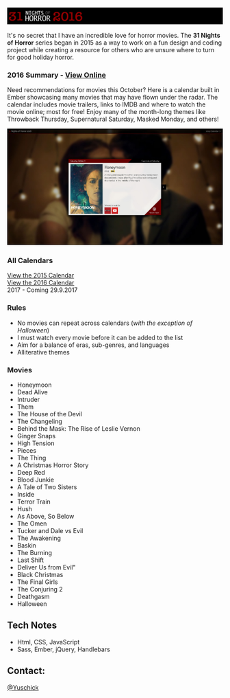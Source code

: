 [![31 Nights of Horror 2016](https://github.com/yuschick/31-Nights-of-Horror-2016/raw/master/header.jpg)](http://www.danyuschick.com/31-nights-of-horror/)

It's no secret that I have an incredible love for horror movies. The **31 Nights of Horror** series began in 2015 as a way to work on a fun design and coding project while creating a resource for others who are unsure where to turn for good holiday horror.

### 2016 Summary - [View Online](http://www.danyuschick.com/31-nights-of-horror/)
Need recommendations for movies this October? Here is a calendar built in Ember showcasing many movies that may have flown under the radar. The calendar includes movie trailers, links to IMDB and where to watch the movie online; most for free! Enjoy many of the month-long themes like Throwback Thursday, Supernatural Saturday, Masked Monday, and others!

[![31 Nights of Horror 2016](https://github.com/yuschick/31-Nights-of-Horror-2016/raw/master/screenshot.jpg)](http://www.danyuschick.com/31-nights-of-horror/)

### All Calendars
[View the 2015 Calendar](http://yuschick.github.io/31-Nights-of-Horror-2015/)  
[View the 2016 Calendar](http://www.danyuschick.com/31-nights-of-horror/)  
2017 - Coming 29.9.2017

### Rules
- No movies can repeat across calendars (*with the exception of Halloween*)
- I must watch every movie before it can be added to the list
- Aim for a balance of eras, sub-genres, and languages
- Alliterative themes

### Movies
- Honeymoon
- Dead Alive
- Intruder
- Them
- The House of the Devil
- The Changeling
- Behind the Mask: The Rise of Leslie Vernon
- Ginger Snaps
- High Tension
- Pieces
- The Thing
- A Christmas Horror Story
- Deep Red
- Blood Junkie
- A Tale of Two Sisters
- Inside
- Terror Train
- Hush
- As Above, So Below
- The Omen
- Tucker and Dale vs Evil
- The Awakening
- Baskin
- The Burning
- Last Shift
- Deliver Us from Evil"
- Black Christmas
- The Final Girls
- The Conjuring 2
- Deathgasm
- Halloween

## Tech Notes
- Html, CSS, JavaScript
- Sass, Ember, jQuery, Handlebars

## Contact:
[@Yuschick](http://www.twitter.com/yuschick)
